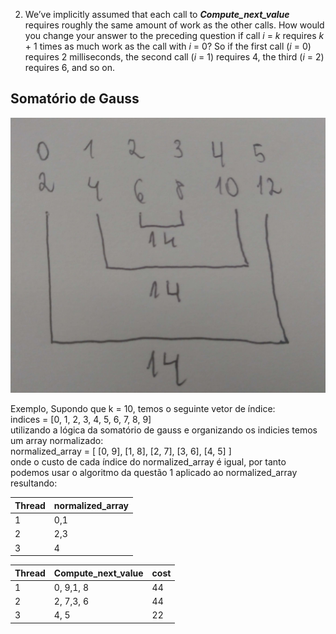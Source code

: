 2. We’ve implicitly assumed that each call to **_Compute_next_value_** requires roughly the same amount of work as the other calls. How would you change your answer to the preceding question if call _i_ = _k_ requires _k_ + 1 times as much work as the call with _i_ = 0? So if the first call (_i_ = 0) requires 2 milliseconds, the second call (_i_ = 1) requires 4, the third (_i_ = 2) requires 6, and so on.


## Somatório de Gauss
![Somatório de Gauss](gauss_summation.png)


Exemplo,  Supondo que k = 10, temos o seguinte vetor de índice:  
indices = [0, 1, 2, 3, 4, 5, 6, 7, 8, 9]  
utilizando a lógica da somatório de gauss e organizando os indicies temos um array normalizado:  
normalized_array =   [ [0, 9], [1, 8], [2, 7], [3, 6], [4, 5] ]  
onde o custo  de cada índice do normalized_array é igual, por tanto
podemos usar o algoritmo da questão 1 aplicado ao normalized_array
resultando:

| Thread | normalized_array |
| ------ | ---------------- |
| 1      | 0,1              |
| 2      | 2,3              |
| 3      | 4                |


| Thread | Compute_next_value | cost |
| ------ | ------------------ | ---- |
| 1      | 0, 9,1, 8          | 44   |
| 2      | 2, 7,3, 6          | 44   |
| 3      | 4, 5               | 22   |